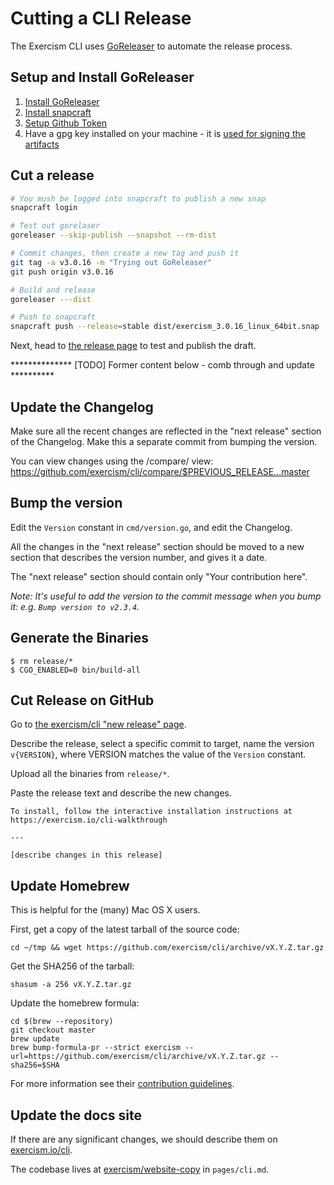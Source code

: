 # Cutting a CLI Release

The Exercism CLI uses [GoReleaser](https://goreleaser.com) to automate the
release process. 

## Setup and Install GoReleaser ##

1. [Install GoReleaser](https://goreleaser.com/install/)
1. [Install snapcraft](https://snapcraft.io/docs/snapcraft-overview)
1. [Setup Github Token](https://goreleaser.com/environment/#github-token)
1. Have a gpg key installed on your machine - it is [used for signing the artifacts](https://goreleaser.com/sign/)

## Cut a release

```bash
# You mush be logged into snapcraft to publish a new snap
snapcraft login

# Test out gorelaser
goreleaser --skip-publish --snapshot --rm-dist

# Commit changes, then create a new tag and push it
git tag -a v3.0.16 -m "Trying out GoReleaser"
git push origin v3.0.16

# Build and release
goreleaser ---dist

# Push to snapcraft
snapcraft push --release=stable dist/exercism_3.0.16_linux_64bit.snap
```

Next, head to [the release page](https://github.com/exercism/cli/releases) to test and publish the draft.

************** [TODO] Former content below - comb through and update **********

## Update the Changelog

Make sure all the recent changes are reflected in the "next release" section
of the Changelog. Make this a separate commit from bumping the version.

You can view changes using the /compare/ view:
https://github.com/exercism/cli/compare/$PREVIOUS_RELEASE...master


## Bump the version

Edit the `Version` constant in `cmd/version.go`, and edit the Changelog.

All the changes in the "next release" section should be moved to a new section
that describes the version number, and gives it a date.

The "next release" section should contain only "Your contribution here".

_Note: It's useful to add the version to the commit message when you bump it: e.g. `Bump version to v2.3.4`._

## Generate the Binaries

```plain
$ rm release/*
$ CGO_ENABLED=0 bin/build-all
```

## Cut Release on GitHub

Go to [the exercism/cli "new release" page](https://github.com/exercism/cli/releases/new).

Describe the release, select a specific commit to target, name the version `v{VERSION}`, where
VERSION matches the value of the `Version` constant.

Upload all the binaries from `release/*`.

Paste the release text and describe the new changes.

```
To install, follow the interactive installation instructions at https://exercism.io/cli-walkthrough

---

[describe changes in this release]

```

## Update Homebrew

This is helpful for the (many) Mac OS X users.

First, get a copy of the latest tarball of the source code:

```
cd ~/tmp && wget https://github.com/exercism/cli/archive/vX.Y.Z.tar.gz
```

Get the SHA256 of the tarball:

```
shasum -a 256 vX.Y.Z.tar.gz
```

Update the homebrew formula:

```
cd $(brew --repository)
git checkout master
brew update
brew bump-formula-pr --strict exercism --url=https://github.com/exercism/cli/archive/vX.Y.Z.tar.gz --sha256=$SHA
```

For more information see their [contribution guidelines](https://github.com/Homebrew/homebrew/blob/master/share/doc/homebrew/How-To-Open-a-Homebrew-Pull-Request-(and-get-it-merged).md#how-to-open-a-homebrew-pull-request-and-get-it-merged).

## Update the docs site

If there are any significant changes, we should describe them on
[exercism.io/cli]([https://exercism.io/cli).

The codebase lives at [exercism/website-copy](https://github.com/exercism/website-copy) in `pages/cli.md`.
